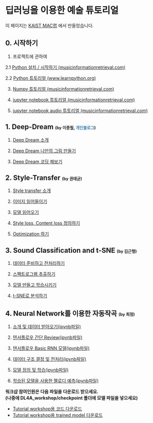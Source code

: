 딥러닝을 이용한 예술 튜토리얼
=============================

이 페이지는 [KAIST MAC랩](http://mac.kaist.ac.kr) 에서 만들었습니다.

<h2>0. 시작하기</h2>

1. 프로젝트에 관하여

2.1 [Python 설치 / 시작하기 (musicinformationretrieval.com)](http://musicinformationretrieval.com/python_basics.html)

2.2 [Python 튜토리얼 (www.learnpython.org)](https://www.learnpython.org/en/Welcome)

3. [Numpy 튜토리얼 (musicinformationretrieval.com)](http://musicinformationretrieval.com/numpy_basics.html)

4. [jupyter notebook 튜토리얼 (musicinformationretrieval.com)](http://musicinformationretrieval.com/get_good_at_ipython.html)

5. [jupyter notebook audio 튜토리얼 (musicinformationretrieval.com)](http://musicinformationretrieval.com/ipython_audio.html)

<h2>1. Deep-Dream <span style="font-size:0.6em">(by 이종필, <a href="https://jongpillee.github.io/" style="color:#337ab7;text-decoration:none;transition: color ease 0.7s;" target="_blank">개인블로그</a>)</span></h2>

1. <a href="deep_dream/deep-dream.html#d1">Deep Dream 소개</a>

2. <a href="deep_dream/deep-dream.html#d2">Deep Dream 나만의 그림 만들기</a>

3. <a href="deep_dream/deep-dream.html#d3">Deep Dream 코딩 해보기</a>


<h2>2. Style-Transfer <span style="font-size:0.6em">(by 권태균)</span></h2>

1. <a href="style_transfer/stylize_tgk.html#d1">Style transfer 소개</a>

2. <a href="style_transfer/stylize_tgk.html#d2">이미지 읽어들이기</a>

3. <a href="style_transfer/stylize_tgk.html#d3">모델 읽어오기</a>

4. <a href="style_transfer/stylize_tgk.html#d4">Style loss, Content loss 정의하기</a>

5. <a href="style_transfer/stylize_tgk.html#d5">Optimization 하기</a>

<h2>3. Sound Classification and t-SNE <span style="font-size:0.6em">(by 김근형)</span></h2>

1. [데이터 준비하고 전처리하기](classify_tsne/classify_tsne_1_prepare_data.md)

2. [스펙트로그램 추출하기](classify_tsne/classify_tsne_2_extract_spectrum.md)

3. [모델 만들고 학습시키기](classify_tsne/classify_tsne_3_train.md)

4. [t-SNE로 분석하기](classify_tsne/classify_tsne_4_tsne.md)

<h2>4. Neural Network를 이용한 자동작곡 <span style="font-size:0.6em">(by 최정)</span></h2>

1. [소개 및 데이터 받아오기](melody_rnn/MelodyRNN_01_introduction.md)[(ipynb파일)](melody_rnn/MelodyRNN_01_introduction.ipynb)

2. [텐서플로우 간단 Review](melody_rnn/MelodyRNN_02_Tensorflow_Quick_Review.md)[(ipynb파일)](melody_rnn/MelodyRNN_02_Tensorflow_Quick_Review.ipynb)

3. [텐서플로우 Basic RNN 모델](melody_rnn/MelodyRNN_03_Tensorflow_Basic_RNN_model.md)[(ipynb파일)](melody_rnn/MelodyRNN_03_Tensorflow_Basic_RNN_model.ipynb)

4. [데이터 구조 결정 및 전처리](melody_rnn/MelodyRNN_04_Data_Preprocessing.md)[(ipynb파일)](melody_rnn/MelodyRNN_04_Data_Preprocessing.ipynb)

5. [모델 정의 및 학습](melody_rnn/MelodyRNN_05_Model_Define_Train.md)[(ipynb파일)](melody_rnn/MelodyRNN_05_Model_Define_Train.ipynb)

6. [학습된 모델을 사용한 멜로디 예측](melody_rnn/MelodyRNN_06_Model_Prediction.md)[(ipynb파일)](melody_rnn/MelodyRNN_06_Model_Prediction.ipynb)

**워크샵 참여인원은 다음 파일을 다운로드 받으세요.**  
**(나중에 DL4A_workshop/checkpoint 폴더에 모델 파일을 넣으세요)**

- [Tutorial workshop용 코드 다운로드](melody_rnn/DL4A_workshop.zip)
- [Tutorial workshop용 trained model 다운로드](melody_rnn/model.zip)




